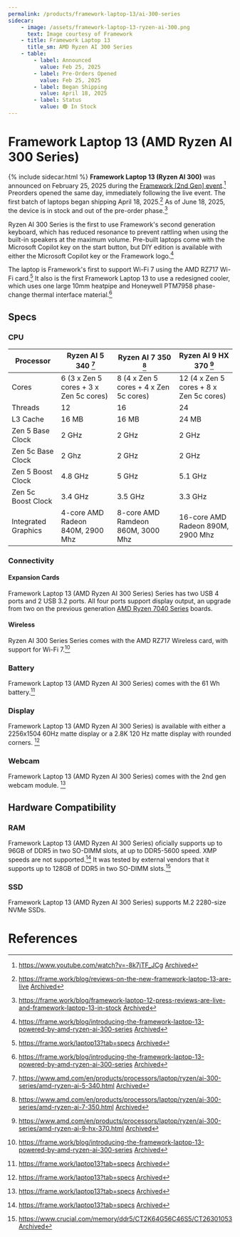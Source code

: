 ```yaml
---
permalink: /products/framework-laptop-13/ai-300-series
sidecar:
    - image: /assets/framework-laptop-13-ryzen-ai-300.png
      text: Image courtesy of Framework
    - title: Framework Laptop 13
      title_sm: AMD Ryzen AI 300 Series
    - table:
        - label: Announced
          value: Feb 25, 2025
        - label: Pre-Orders Opened
          value: Feb 25, 2025
        - label: Began Shipping
          value: April 18, 2025
        - label: Status
          value: 🟢 In Stock
---
```

# Framework Laptop 13 (AMD Ryzen AI 300 Series)
{% include sidecar.html %}
**Framework Laptop 13 (Ryzen AI 300)** was announced on February 25, 2025 during the [Framework [2nd Gen] event](/events/2nd-gen).[^1] Preorders opened the same day, immediately following the live event. The first batch of laptops began shipping April 18, 2025.[^7] As of June 18, 2025, the device is in stock and out of the pre-order phase.[^9]

Ryzen AI 300 Series is the first to use Framework's second generation keyboard, which has reduced resonance to prevent rattling when using the built-in speakers at the maximum volume. Pre-built laptops come with the Microsoft Copilot key on the start button, but DIY edition is available with either the Microsoft Copilot key or the Framework logo.[^2]

The laptop is Framework's first to support Wi-Fi 7 using the AMD RZ717 Wi-Fi card.[^3] It also is the first Framework Laptop 13 to use a redesigned cooler, which uses one large 10mm heatpipe and Honeywell PTM7958 phase-change thermal interface material.[^2] 

## Specs
### CPU

| Processor                     | Ryzen AI 5 340 [^4]                    | Ryzen AI 7 350 [^5]                    | Ryzen AI 9 HX 370 [^6]                  |
|-------------------------------|----------------------------------------|----------------------------------------|-----------------------------------------|
| Cores                         | 6 (3 x Zen 5 cores + 3 x Zen 5c cores) | 8 (4 x Zen 5 cores + 4 x Zen 5c cores) | 12 (4 x Zen 5 cores + 8 x Zen 5c cores) |
| Threads                       | 12                                     | 16                                     | 24                                      |
| L3 Cache                      | 16 MB                                  | 16 MB                                  | 24 MB                                   |
| Zen 5 Base Clock              | 2 GHz                                  | 2 GHz                                  | 2 GHz                                   |
| Zen 5c Base Clock             | 2 Ghz                                  | 2 GHz                                  | 2 GHz                                   |
| Zen 5 Boost Clock             | 4.8 GHz                                | 5 GHz                                  | 5.1 GHz                                 |
| Zen 5c Boost Clock            | 3.4 GHz                                | 3.5 GHz                                | 3.3 GHz                                 |
| Integrated Graphics           | 4-core AMD Radeon 840M, 2900 Mhz       | 8-core AMD Ramdeon 860M, 3000 Mhz      | 16-core AMD Radeon 890M, 2900 Mhz       |

### Connectivity
#### Expansion Cards
Framework Laptop 13 (AMD Ryzen AI 300 Series) Series has two USB 4 ports and 2 USB 3.2 ports. All four ports support display output, an upgrade from two on the previous generation [AMD Ryzen 7040 Series](/products/framework-laptop-13/7040-series) boards. 

#### Wireless
Ryzen AI 300 Series Series comes with the AMD RZ717 Wireless card, with support for Wi-Fi 7.[^2]

### Battery
Framework Laptop 13 (AMD Ryzen AI 300 Series) comes with the 61 Wh battery.[^3]

### Display
Framework Laptop 13 (AMD Ryzen AI 300 Series) is available with either a 2256x1504 60Hz matte display or a 2.8K 120 Hz matte display with rounded corners. [^3]

### Webcam 
Framework Laptop 13 (AMD Ryzen AI 300 Series) comes with the 2nd gen webcam module. [^3]

## Hardware Compatibility
### RAM
Framework Laptop 13 (AMD Ryzen AI 300 Series) oficially supports up to 96GB of DDR5 in two SO-DIMM slots, at up to DDR5-5600 speed. XMP speeds are not supported.[^3]
It was tested by external vendors that it supports up to 128GB of DDR5 in two SO-DIMM slots.[^8]

### SSD
Framework Laptop 13 (AMD Ryzen AI 300 Series) supports M.2 2280-size NVMe SSDs.

# References
[^1]: <https://www.youtube.com/watch?v=-8k7jTF_JCg> [Archived](http://web.archive.org/web/20250402013005/https://www.youtube.com/watch?v=-8k7jTF_JCg) 
[^2]: <https://frame.work/blog/introducing-the-framework-laptop-13-powered-by-amd-ryzen-ai-300-series> [Archived](http://web.archive.org/web/20250328102113/https://frame.work/blog/introducing-the-framework-laptop-13-powered-by-amd-ryzen-ai-300-series) 
[^3]: <https://frame.work/laptop13?tab=specs> [Archived](https://web.archive.org/web/20250415185440/https://frame.work/laptop13?tab=specs) 
[^4]: <https://www.amd.com/en/products/processors/laptop/ryzen/ai-300-series/amd-ryzen-ai-5-340.html> [Archived](http://web.archive.org/web/20250413175207/https://www.amd.com/en/products/processors/laptop/ryzen/ai-300-series/amd-ryzen-ai-5-340.html) 
[^5]: <https://www.amd.com/en/products/processors/laptop/ryzen/ai-300-series/amd-ryzen-ai-7-350.html> [Archived](http://web.archive.org/web/20250313085744/https://www.amd.com/en/products/processors/laptop/ryzen/ai-300-series/amd-ryzen-ai-7-350.html) 
[^6]: <https://www.amd.com/en/products/processors/laptop/ryzen/ai-300-series/amd-ryzen-ai-9-hx-370.html> [Archived](http://web.archive.org/web/20250520162105/https://www.amd.com/en/products/processors/laptop/ryzen/ai-300-series/amd-ryzen-ai-9-hx-370.html) 
[^7]: <https://frame.work/blog/reviews-on-the-new-framework-laptop-13-are-live> [Archived](http://web.archive.org/web/20250418124934/https://frame.work/blog/reviews-on-the-new-framework-laptop-13-are-live) 
[^8]: <https://www.crucial.com/memory/ddr5/CT2K64G56C46S5/CT26301053> [Archived](https://web.archive.org/web/20250611082636/http://web.archive.org/screenshot/https://www.crucial.com/memory/ddr5/CT2K64G56C46S5/CT26301053)
[^9]: <https://frame.work/blog/framework-laptop-12-press-reviews-are-live-and-framework-laptop-13-in-stock> [Archived](https://web.archive.org/web/20250621022253/https://frame.work/blog/framework-laptop-12-press-reviews-are-live-and-framework-laptop-13-in-stock) 
